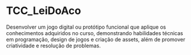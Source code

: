 # TCC_LeiDoAco
Desenvolver um jogo digital ou protótipo funcional que aplique os conhecimentos adquiridos no curso, demonstrando habilidades técnicas em programação, design de jogos e criação de assets, além de promover criatividade e resolução de problemas.

